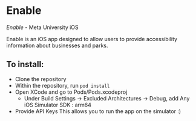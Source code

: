 # Enable #

*Enable* - Meta University iOS

Enable is an iOS app designed to allow users to provide accessibility information about businesses and parks.

## To install: ##
- Clone the repository
- Within the repository, run ```pod install```
- Open XCode and go to Pods/Pods.xcodeproj
  - Under Build Settings -> Excluded Architectures -> Debug, add Any iOS Simulator SDK : arm64
- Provide API Keys
This allows you to run the app on the simulator :)
